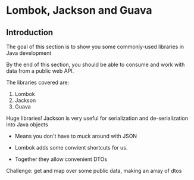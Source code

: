 # Lombok, Jackson and Guava

## Introduction
The goal of this section is to show you some commonly-used libraries in Java development 

By the end of this section, you should be able to consume and work with data from a public web API.

The libraries covered are:

1. Lombok
2. Jackson
3. Guava

Huge libraries! Jackson is very useful for serialization and de-serialization into Java objects

* Means you don't have to muck around with JSON

* Lombok adds some convient shortcuts for us.

* Together they allow convenient DTOs

Challenge: get and map over some public data, making an array of dtos
